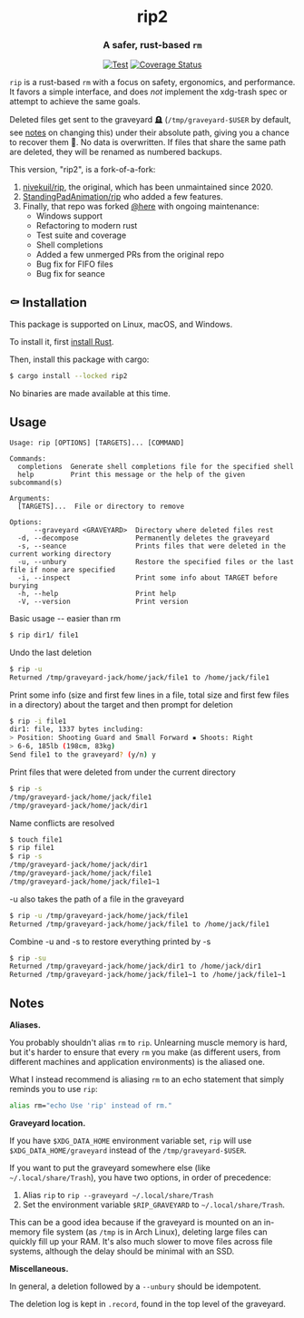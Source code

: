 <div align="center">

# rip2

### A safer, rust-based `rm`

[![Test](https://github.com/MilesCranmer/rip2/actions/workflows/test.yml/badge.svg)](https://github.com/MilesCranmer/rip2/actions/workflows/test.yml)
[![Coverage Status](https://coveralls.io/repos/github/MilesCranmer/rip2/badge.svg?branch=master)](https://coveralls.io/github/MilesCranmer/rip2?branch=master)

</div>

`rip` is a rust-based `rm` with a focus on safety, ergonomics, and performance.  It favors a simple interface, and does *not* implement the xdg-trash spec or attempt to achieve the same goals.

Deleted files get sent to the graveyard 🪦 (`/tmp/graveyard-$USER` by default, see [notes](#notes) on changing this) under their absolute path, giving you a chance to recover them 🧟. No data is overwritten. If files that share the same path are deleted, they will be renamed as numbered backups.

This version, "rip2", is a fork-of-a-fork:

1. [nivekuil/rip](https://github.com/nivekuil/rip), the original, which has been unmaintained since 2020.
2. [StandingPadAnimation/rip](https://github.com/StandingPadAnimations/rip) who added a few features.
3. Finally, that repo was forked [@here](https://github.com/MilesCranmer/rip2) with ongoing maintenance:
    - Windows support
    - Refactoring to modern rust
    - Test suite and coverage
    - Shell completions
    - Added a few unmerged PRs from the original repo
    - Bug fix for FIFO files
    - Bug fix for seance

## ⚰️ Installation

This package is supported on Linux, macOS, and Windows.

To install it, first [install Rust](https://doc.rust-lang.org/cargo/getting-started/installation.html).

Then, install this package with cargo:

```bash
$ cargo install --locked rip2
```

No binaries are made available at this time.

## Usage

```text
Usage: rip [OPTIONS] [TARGETS]... [COMMAND]

Commands:
  completions  Generate shell completions file for the specified shell
  help         Print this message or the help of the given subcommand(s)

Arguments:
  [TARGETS]...  File or directory to remove

Options:
      --graveyard <GRAVEYARD>  Directory where deleted files rest
  -d, --decompose              Permanently deletes the graveyard
  -s, --seance                 Prints files that were deleted in the current working directory
  -u, --unbury                 Restore the specified files or the last file if none are specified
  -i, --inspect                Print some info about TARGET before burying
  -h, --help                   Print help
  -V, --version                Print version
```

Basic usage -- easier than rm

```bash
$ rip dir1/ file1
```

Undo the last deletion

```bash
$ rip -u
Returned /tmp/graveyard-jack/home/jack/file1 to /home/jack/file1
```

Print some info (size and first few lines in a file, total size and first few files in a directory) about the target and then prompt for deletion

```bash
$ rip -i file1
dir1: file, 1337 bytes including:
> Position: Shooting Guard and Small Forward ▪ Shoots: Right
> 6-6, 185lb (198cm, 83kg)
Send file1 to the graveyard? (y/n) y
```

Print files that were deleted from under the current directory

```bash
$ rip -s
/tmp/graveyard-jack/home/jack/file1
/tmp/graveyard-jack/home/jack/dir1
```

Name conflicts are resolved

```bash
$ touch file1
$ rip file1
$ rip -s
/tmp/graveyard-jack/home/jack/dir1
/tmp/graveyard-jack/home/jack/file1
/tmp/graveyard-jack/home/jack/file1~1
```

-u also takes the path of a file in the graveyard

```bash
$ rip -u /tmp/graveyard-jack/home/jack/file1
Returned /tmp/graveyard-jack/home/jack/file1 to /home/jack/file1
```

Combine -u and -s to restore everything printed by -s

```bash
$ rip -su
Returned /tmp/graveyard-jack/home/jack/dir1 to /home/jack/dir1
Returned /tmp/graveyard-jack/home/jack/file1~1 to /home/jack/file1~1
```

## Notes

**Aliases.**

You probably shouldn't alias `rm` to `rip`.  Unlearning muscle memory is hard, but it's harder to ensure that every `rm` you make (as different users, from different machines and application environments) is the aliased one.

What I instead recommend is aliasing `rm` to an echo statement that simply reminds you to use `rip`:

```bash
alias rm="echo Use 'rip' instead of rm."
```

**Graveyard location.**

If you have `$XDG_DATA_HOME` environment variable set, `rip` will use `$XDG_DATA_HOME/graveyard` instead of the `/tmp/graveyard-$USER`.

If you want to put the graveyard somewhere else (like `~/.local/share/Trash`), you have two options, in order of precedence:

  1. Alias `rip` to `rip --graveyard ~/.local/share/Trash`
  2. Set the environment variable `$RIP_GRAVEYARD` to `~/.local/share/Trash`.

This can be a good idea because if the graveyard is mounted on an in-memory file system (as `/tmp` is in Arch Linux), deleting large files can quickly fill up your RAM. It's also much slower to move files across file systems, although the delay should be minimal with an SSD.

**Miscellaneous.**

In general, a deletion followed by a `--unbury` should be idempotent.

The deletion log is kept in `.record`, found in the top level of the graveyard.
